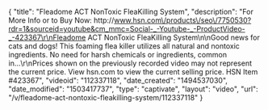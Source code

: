{
    "title": "Fleadome ACT NonToxic FleaKilling System",
    "description": "For More Info or to Buy Now: http:\/\/www.hsn.com\/products\/seo\/7750530?rdr=1&sourceid=youtube&cm_mmc=Social-_-Youtube-_-ProductVideo-_-423367\r\nFleadome ACT NonToxic FleaKilling System\n\nGood news for cats and dogs! This foaming flea killer utilizes all natural and nontoxic ingredients. No need for harsh chemicals or ingredients, common in...\r\nPrices shown on the previously recorded video may not represent the current price.  View hsn.com to view the current selling price. HSN Item #423367",
    "videoid": "112337118",
    "date_created": "1494537030",
    "date_modified": "1503417737",
    "type": "captivate",
    "layout": "video",
    "url": "\/v\/fleadome-act-nontoxic-fleakilling-system\/112337118"
}